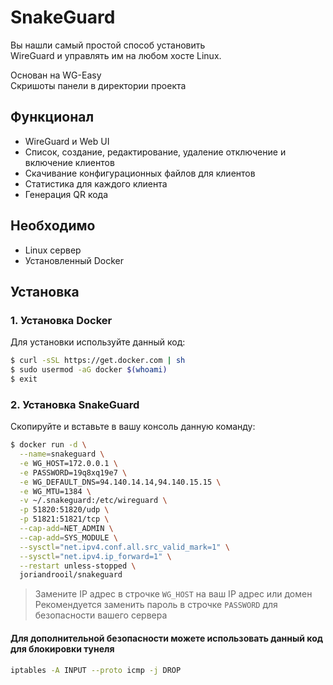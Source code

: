 # SnakeGuard
Вы нашли самый простой способ установить <br>
WireGuard и управлять им на любом хосте Linux.

Основан на WG-Easy <br>
Скришоты панели в директории проекта

## Функционал

* WireGuard и Web UI
* Список, создание, редактирование, удаление отключение и включение клиентов
* Скачивание конфигурационных файлов для клиентов
* Статистика для каждого клиента
* Генерация QR кода

## Необходимо

* Linux сервер
* Установленный Docker

## Установка

### 1. Установка Docker

Для установки используйте данный код:
```bash
$ curl -sSL https://get.docker.com | sh
$ sudo usermod -aG docker $(whoami)
$ exit
```

### 2. Установка SnakeGuard

Скопируйте и вставьте в вашу консоль данную команду:
```bash
$ docker run -d \
  --name=snakeguard \
  -e WG_HOST=172.0.0.1 \
  -e PASSWORD=19q8xq19e7 \
  -e WG_DEFAULT_DNS=94.140.14.14,94.140.15.15 \
  -e WG_MTU=1384 \
  -v ~/.snakeguard:/etc/wireguard \
  -p 51820:51820/udp \
  -p 51821:51821/tcp \
  --cap-add=NET_ADMIN \
  --cap-add=SYS_MODULE \
  --sysctl="net.ipv4.conf.all.src_valid_mark=1" \
  --sysctl="net.ipv4.ip_forward=1" \
  --restart unless-stopped \
  joriandrooil/snakeguard
```

> Замените IP адрес в строчке `WG_HOST` на ваш IP адрес или домен <br>
> Рекомендуется заменить пароль в строчке `PASSWORD` для безопасности вашего сервера

#### Для дополнительной безопасности можете использовать данный код для блокировки тунеля
```bash
iptables -A INPUT --proto icmp -j DROP
```
